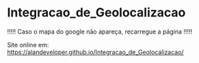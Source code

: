 # Integracao_de_Geolocalizacao

!!!!! Caso o mapa do google não apareça, recarregue a página !!!!! 

Site online em: https://alandeveloper.github.io/Integracao_de_Geolocalizacao/

